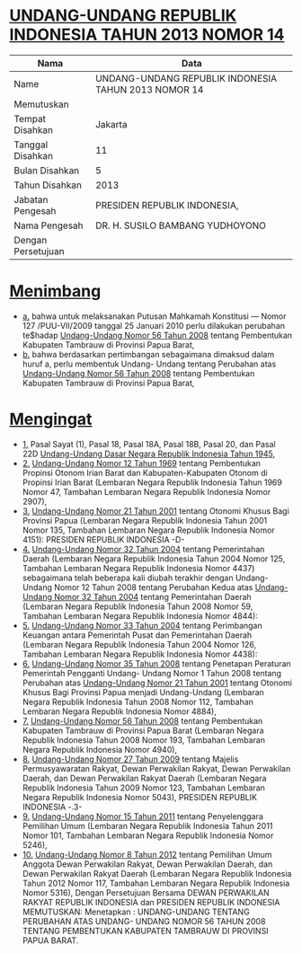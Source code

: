 # [UNDANG-UNDANG REPUBLIK INDONESIA TAHUN 2013 NOMOR 14](http://example.org/legal/document/uu/2013/14)

| Nama | Data |
| ------ | ----- |
|Name|UNDANG-UNDANG REPUBLIK INDONESIA TAHUN 2013 NOMOR 14|
|Memutuskan||
|Tempat Disahkan|Jakarta|
|Tanggal Disahkan|11|
|Bulan Disahkan|5|
|Tahun Disahkan|2013|
|Jabatan Pengesah|PRESIDEN REPUBLIK INDONESIA,|
|Nama Pengesah|DR. H. SUSILO BAMBANG YUDHOYONO|
|Dengan Persetujuan||
# [Menimbang](http://example.org/legal/document/uu/2013/14/menimbang)

* [a.](http://example.org/legal/document/uu/2013/14/menimbang/point/a) bahwa untuk melaksanakan Putusan Mahkamah Konstitusi — Nomor 127 /PUU-VII/2009 tanggal 25 Januari 2010 perlu dilakukan perubahan te$hadap [Undang-Undang Nomor 56 Tahun 2008](http://example.org/legal/document/uu/2008/56) tentang Pembentukan Kabupaten Tambrauw di Provinsi Papua Barat,
* [b.](http://example.org/legal/document/uu/2013/14/menimbang/point/b) bahwa berdasarkan pertimbangan sebagaimana dimaksud dalam huruf a, perlu membentuk Undang- Undang tentang Perubahan atas [Undang-Undang Nomor 56 Tahun 2008](http://example.org/legal/document/uu/2008/56) tentang Pembentukan Kabupaten Tambrauw di Provinsi Papua Barat,
# [Mengingat](http://example.org/legal/document/uu/2013/14/mengingat)

* [1.](http://example.org/legal/document/uu/2013/14/mengingat/point/0001) Pasal Sayat (1), Pasal 18, Pasal 18A, Pasal 18B, Pasal 20, dan Pasal 22D [Undang-Undang Dasar Negara Republik Indonesia Tahun 1945](http://example.org/legal/document/uu),
* [2.](http://example.org/legal/document/uu/2013/14/mengingat/point/0002) [Undang-Undang Nomor 12 Tahun 1969](http://example.org/legal/document/uu/1969/12) tentang Pembentukan Propinsi Otonom Irian Barat dan Kabupaten-Kabupaten Otonom di Propinsi Irian Barat (Lembaran Negara Republik Indonesia Tahun 1969 Nomor 47, Tambahan Lembaran Negara Republik Indonesia Nomor 2907),
* [3.](http://example.org/legal/document/uu/2013/14/mengingat/point/0003) [Undang-Undang Nomor 21 Tahun 2001](http://example.org/legal/document/uu/2001/21) tentang Otonomi Khusus Bagi Provinsi Papua (Lembaran Negara Republik Indonesia Tahun 2001 Nomor 135, Tambahan Lembaran Negara Republik Indonesia Nomor 4151): PRESIDEN REPUBLIK INDONESIA -D-
* [4.](http://example.org/legal/document/uu/2013/14/mengingat/point/0004) [Undang-Undang Nomor 32 Tahun 2004](http://example.org/legal/document/uu/2004/32) tentang Pemerintahan Daerah (Lembaran Negara Republik Indonesia Tahun 2004 Nomor 125, Tambahan Lembaran Negara Republik Indonesia Nomor 4437) sebagaimana telah beberapa kali diubah terakhir dengan Undang- Undang Nomor 12 Tahun 2008 tentang Perubahan Kedua atas [Undang-Undang Nomor 32 Tahun 2004](http://example.org/legal/document/uu/2004/32) tentang Pemerintahan Daerah (Lembaran Negara Republik Indonesia Tahun 2008 Nomor 59, Tambahan Lembaran Negara Republik Indonesia Nomor 4844):
* [5.](http://example.org/legal/document/uu/2013/14/mengingat/point/0005) [Undang-Undang Nomor 33 Tahun 2004](http://example.org/legal/document/uu/2004/33) tentang Perimbangan Keuangan antara Pemerintah Pusat dan Pemerintahan Daerah (Lembaran Negara Republik Indonesia Tahun 2004 Nomor 126, Tambahan Lembaran Negara Republik Indonesia Nomor 4438):
* [6.](http://example.org/legal/document/uu/2013/14/mengingat/point/0006) [Undang-Undang Nomor 35 Tahun 2008](http://example.org/legal/document/uu/2008/35) tentang Penetapan Peraturan Pemerintah Pengganti Undang- Undang Nomor 1 Tahun 2008 tentang Perubahan atas [Undang-Undang Nomor 21 Tahun 2001](http://example.org/legal/document/uu/2001/21) tentang Otonomi Khusus Bagi Provinsi Papua menjadi Undang-Undang (Lembaran Negara Republik Indonesia Tahun 2008 Nomor 112, Tambahan Lembaran Negara Republik Indonesia Nomor 4884),
* [7.](http://example.org/legal/document/uu/2013/14/mengingat/point/0007) [Undang-Undang Nomor 56 Tahun 2008](http://example.org/legal/document/uu/2008/56) tentang Pembentukan Kabupaten Tambrauw di Provinsi Papua Barat (Lembaran Negara Republik Indonesia Tahun 2008 Nomor 193, Tambahan Lembaran Negara Republik Indonesia Nomor 4940),
* [8.](http://example.org/legal/document/uu/2013/14/mengingat/point/0008) [Undang-Undang Nomor 27 Tahun 2009](http://example.org/legal/document/uu/2009/27) tentang Majelis Permusyawaratan Rakyat, Dewan Perwakilan Rakyat, Dewan Perwakilan Daerah, dan Dewan Perwakilan Rakyat Daerah (Lembaran Negara Republik Indonesia Tahun 2009 Nomor 123, Tambahan Lembaran Negara Republik Indonesia Nomor 5043), PRESIDEN REPUBLIK INDONESIA -.3-
* [9.](http://example.org/legal/document/uu/2013/14/mengingat/point/0009) [Undang-Undang Nomor 15 Tahun 2011](http://example.org/legal/document/uu/2011/15) tentang Penyelenggara Pemilihan Umum (Lembaran Negara Republik Indonesia Tahun 2011 Nomor 101, Tambahan Lembaran Negara Republik Indonesia Nomor 5246),
* [10.](http://example.org/legal/document/uu/2013/14/mengingat/point/0010) [Undang-Undang Nomor 8 Tahun 2012](http://example.org/legal/document/uu/2012/8) tentang Pemilihan Umum Anggota Dewan Perwakilan Rakyat, Dewan Perwakilan Daerah, dan Dewan Perwakilan Rakyat Daerah (Lembaran Negara Republik Indonesia Tahun 2012 Nomor 117, Tambahan Lembaran Negara Republik Indonesia Nomor 5316), Dengan Persetujuan Bersama DEWAN PERWAKILAN RAKYAT REPUBLIK INDONESIA dan PRESIDEN REPUBLIK INDONESIA MEMUTUSKAN: Menetapkan : UNDANG-UNDANG TENTANG PERUBAHAN ATAS UNDANG- UNDANG NOMOR 56 TAHUN 2008 TENTANG PEMBENTUKAN KABUPATEN TAMBRAUW DI PROVINSI PAPUA BARAT.